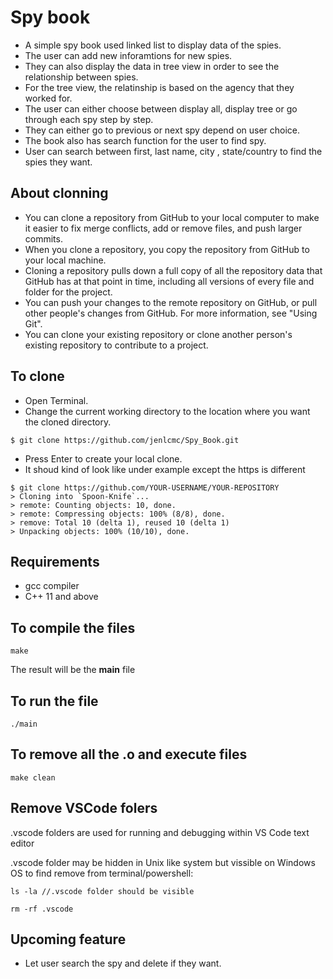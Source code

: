 # Spy book
- A simple spy book used linked list to display data of the spies.
- The user can add new inforamtions for new spies. 
- They can also display the data in tree view in order to see the relationship between spies.
- For the tree view, the relatinship is based on the agency that they worked for.
- The user can either choose between display all, display tree or go through each spy step by step.
- They can either go to previous or next spy depend on user choice. 
- The book also has search function for the user to find spy.
- User can search between first, last name, city , state/country to find the spies they want.

## About clonning

- You can clone a repository from GitHub to your local computer to make it easier to fix merge conflicts, add or remove files, and push larger commits. 
- When you clone a repository, you copy the repository from GitHub to your local machine.
- Cloning a repository pulls down a full copy of all the repository data that GitHub has at that point in time, including all versions of every file and folder for the project. 
- You can push your changes to the remote repository on GitHub, or pull other people's changes from GitHub. For more information, see "Using Git".
- You can clone your existing repository or clone another person's existing repository to contribute to a project.

## To clone 

- Open Terminal.
- Change the current working directory to the location where you want the cloned directory.

```
$ git clone https://github.com/jenlcmc/Spy_Book.git
```

- Press Enter to create your local clone.
- It shoud kind of look like under example except the https is different

```
$ git clone https://github.com/YOUR-USERNAME/YOUR-REPOSITORY
> Cloning into `Spoon-Knife`...
> remote: Counting objects: 10, done.
> remote: Compressing objects: 100% (8/8), done.
> remove: Total 10 (delta 1), reused 10 (delta 1)
> Unpacking objects: 100% (10/10), done.
```

## Requirements

- gcc compiler
- C++ 11 and above

## To compile the files
```
make
```

The result will be the **main** file 

## To run the file
```
./main
```

## To remove all the .o and execute files
```
make clean
```

## Remove VSCode folers

.vscode folders are used for running and debugging within VS Code text editor

.vscode folder may be hidden in Unix like system but vissible on Windows OS to find remove from terminal/powershell:

```
ls -la //.vscode folder should be visible

rm -rf .vscode
```

## Upcoming feature
- Let user search the spy and delete if they want.
